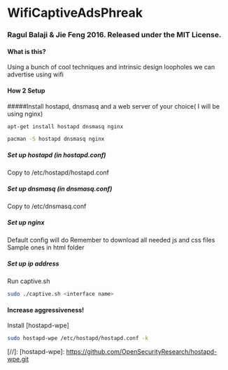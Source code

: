 # WifiCaptiveAdsPhreak
### Ragul Balaji & Jie Feng 2016. Released under the MIT License.

#### What is this?
Using a bunch of cool techniques and intrinsic design loopholes we can advertise using wifi

#### How 2 Setup

#####Install hostapd, dnsmasq and a web server of your choice( I will be using nginx)
```sh
apt-get install hostapd dnsmasq nginx
```
```sh
pacman -S hostapd dnsmasq nginx
```

##### Set up hostapd (in hostapd.conf)
Copy to /etc/hostapd/hostapd.conf

##### Set up dnsmasq (in dnsmasq.conf)
Copy to /etc/dnsmasq.conf

##### Set up nginx
Default config will do
Remember to download all needed js and css files
Sample ones in html folder

##### Set up ip address
Run captive.sh
```sh
sudo ./captive.sh <interface name>
```

#### Increase aggressiveness!
Install [hostapd-wpe]
```sh
sudo hostapd-wpe /etc/hostapd/hostapd.conf -k
```

[//]:
	[hostapd-wpe]: <https://github.com/OpenSecurityResearch/hostapd-wpe.git>
